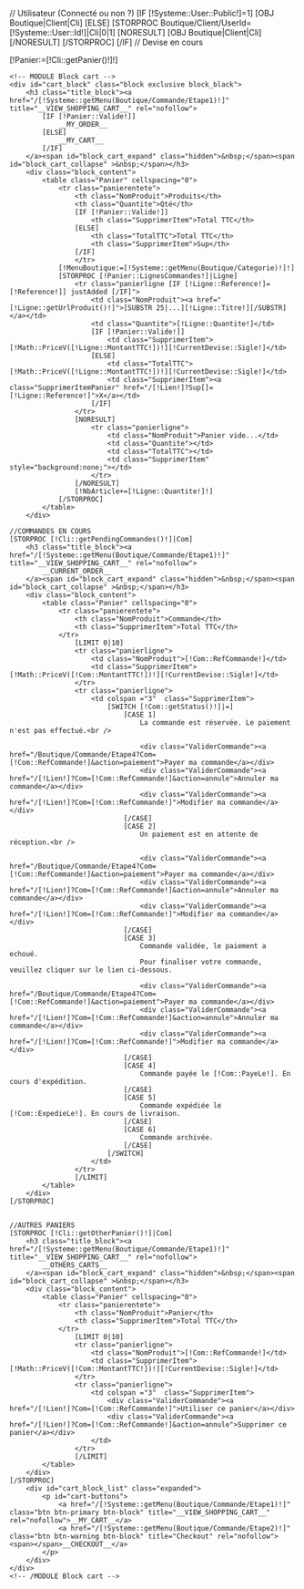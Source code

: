 // Utilisateur (Connecté ou non ?)
[IF [!Systeme::User::Public!]=1]
	[OBJ Boutique|Client|Cli]
[ELSE]
	[STORPROC Boutique/Client/UserId=[!Systeme::User::Id!]|Cli|0|1]
		[NORESULT]
			[OBJ Boutique|Client|Cli]
		[/NORESULT]
	[/STORPROC]
[/IF]
// Devise en cours


[!Panier:=[!Cli::getPanier()!]!]

<form action ="/[!Lien!]" name="Panier" method="post" >
	<script type="text/javascript">
		var CUSTOMIZE_TEXTFIELD = 1;
		var img_dir = 'http://demo4leotheme.com/prestashop/leo_beauty_store/themes/leobeau/img/';
	</script>
	<script type="text/javascript">
		var customizationIdMessage = 'Customization #';
		var removingLinkText = 'Please remove this product from my cart.';
		var freeShippingTranslation = 'Free shipping!';
		var freeProductTranslation = 'Free!';
		var delete_txt = 'Delete';
	</script>

	<!-- MODULE Block cart -->
	<div id="cart_block" class="block exclusive block_black">
		<h3 class="title_block"><a href="/[!Systeme::getMenu(Boutique/Commande/Etape1)!]" title="__VIEW_SHOPPING_CART__" rel="nofollow">
			[IF [!Panier::Valide!]]
				__MY_ORDER__
			[ELSE]
				__MY_CART__
			[/IF]
		</a><span id="block_cart_expand" class="hidden">&nbsp;</span><span id="block_cart_collapse" >&nbsp;</span></h3>
		<div class="block_content">
			<table class="Panier" cellspacing="0">
				<tr class="panierentete">
					<th class="NomProduit">Produits</th>
					<th class="Quantite">Qté</th>
					[IF [!Panier::Valide!]]
						<th class="SupprimerItem">Total TTC</th>
					[ELSE]
						<th class="TotalTTC">Total TTC</th>
						<th class="SupprimerItem">Sup</th>
					[/IF]
					</tr>
				[!MenuBoutique:=[!Systeme::getMenu(Boutique/Categorie)!]!]
				[STORPROC [!Panier::LignesCommandes!]|Ligne]
					<tr class="panierligne [IF [!Ligne::Reference!]=[!Reference!]] justAdded [/IF]">
						<td class="NomProduit"><a href="[!Ligne::getUrlProduit()!]">[SUBSTR 25|...][!Ligne::Titre!][/SUBSTR]</a></td>
						<td class="Quantite">[!Ligne::Quantite!]</td>
						[IF [!Panier::Valide!]]
							<td class="SupprimerItem">[!Math::PriceV([!Ligne::MontantTTC!])!][!CurrentDevise::Sigle!]</td>
						[ELSE]
							<td class="TotalTTC">[!Math::PriceV([!Ligne::MontantTTC!])!][!CurrentDevise::Sigle!]</td>
							<td class="SupprimerItem"><a class="SupprimerItemPanier" href="/[!Lien!]?Sup[]=[!Ligne::Reference!]">X</a></td>
						[/IF]
					</tr>
					[NORESULT]
						<tr class="panierligne">
							<td class="NomProduit">Panier vide...</td>
							<td class="Quantite"></td>
							<td class="TotalTTC"></td>
							<td class="SupprimerItem" style="background:none;"></td>
						</tr>
					[/NORESULT]
					[!NbArticle+=[!Ligne::Quantite!]!]
				[/STORPROC]
			</table>
		</div>
	
	//COMMANDES EN COURS
	[STORPROC [!Cli::getPendingCommandes()!]|Com]
		<h3 class="title_block"><a href="/[!Systeme::getMenu(Boutique/Commande/Etape1)!]" title="__VIEW_SHOPPING_CART__" rel="nofollow">
			__CURRENT_ORDER__
		</a><span id="block_cart_expand" class="hidden">&nbsp;</span><span id="block_cart_collapse" >&nbsp;</span></h3>
		<div class="block_content">
			<table class="Panier" cellspacing="0">
				<tr class="panierentete">
					<th class="NomProduit">Commande</th>
					<th class="SupprimerItem">Total TTC</th>
				</tr>
					[LIMIT 0|10]
					<tr class="panierligne">
						<td class="NomProduit">[!Com::RefCommande!]</td>
						<td class="SupprimerItem">[!Math::PriceV([!Com::MontantTTC!])!][!CurrentDevise::Sigle!]</td>
					</tr>
					<tr class="panierligne">
						<td colspan ="3"  class="SupprimerItem">
							[SWITCH [!Com::getStatus()!]|=]
								[CASE 1]
									La commande est réservée. Le paiement n'est pas effectué.<br />
									
									<div class="ValiderCommande"><a href="/Boutique/Commande/Etape4?Com=[!Com::RefCommande!]&action=paiement">Payer ma commande</a></div>
									<div class="ValiderCommande"><a href="/[!Lien!]?Com=[!Com::RefCommande!]&action=annule">Annuler ma commande</a></div>
									<div class="ValiderCommande"><a href="/[!Lien!]?Com=[!Com::RefCommande!]">Modifier ma commande</a></div>
								[/CASE]
								[CASE 2]
									Un paiement est en attente de réception.<br />
									
									<div class="ValiderCommande"><a href="/Boutique/Commande/Etape4?Com=[!Com::RefCommande!]&action=paiement">Payer ma commande</a></div>
									<div class="ValiderCommande"><a href="/[!Lien!]?Com=[!Com::RefCommande!]&action=annule">Annuler ma commande</a></div>
									<div class="ValiderCommande"><a href="/[!Lien!]?Com=[!Com::RefCommande!]">Modifier ma commande</a></div>
								[/CASE]
								[CASE 3]
									Commande validée, le paiement a echoué.
									Pour finaliser votre commande, veuillez cliquer sur le lien ci-dessous.
									
									<div class="ValiderCommande"><a href="/Boutique/Commande/Etape4?Com=[!Com::RefCommande!]&action=paiement">Payer ma commande</a></div>
									<div class="ValiderCommande"><a href="/[!Lien!]?Com=[!Com::RefCommande!]&action=annule">Annuler ma commande</a></div>
									<div class="ValiderCommande"><a href="/[!Lien!]?Com=[!Com::RefCommande!]">Modifier ma commande</a></div>
								[/CASE]
								[CASE 4]
									Commande payée le [!Com::PayeLe!]. En cours d'expédition.
								[/CASE]
								[CASE 5]
									Commande expédiée le [!Com::ExpedieLe!]. En cours de livraison.
								[/CASE]
								[CASE 6]
									Commande archivée.
								[/CASE]
							[/SWITCH] 
						</td>
					</tr>
					[/LIMIT]
			</table>
		</div>
	[/STORPROC]
	
	
	//AUTRES PANIERS
	[STORPROC [!Cli::getOtherPanier()!]|Com]
		<h3 class="title_block"><a href="/[!Systeme::getMenu(Boutique/Commande/Etape1)!]" title="__VIEW_SHOPPING_CART__" rel="nofollow">
			__OTHERS_CARTS__
		</a><span id="block_cart_expand" class="hidden">&nbsp;</span><span id="block_cart_collapse" >&nbsp;</span></h3>
		<div class="block_content">
			<table class="Panier" cellspacing="0">
				<tr class="panierentete">
					<th class="NomProduit">Panier</th>
					<th class="SupprimerItem">Total TTC</th>
				</tr>
					[LIMIT 0|10]
					<tr class="panierligne">
						<td class="NomProduit">[!Com::RefCommande!]</td>
						<td class="SupprimerItem">[!Math::PriceV([!Com::MontantTTC!])!][!CurrentDevise::Sigle!]</td>
					</tr>
					<tr class="panierligne">
						<td colspan ="3"  class="SupprimerItem">
							<div class="ValiderCommande"><a href="/[!Lien!]?Com=[!Com::RefCommande!]">Utiliser ce panier</a></div>
							<div class="ValiderCommande"><a href="/[!Lien!]?Com=[!Com::RefCommande!]&action=annule">Supprimer ce panier</a></div>
						</td>
					</tr>
					[/LIMIT]
			</table>
		</div>
	[/STORPROC]
		<div id="cart_block_list" class="expanded">
			<p id="cart-buttons">
				<a href="/[!Systeme::getMenu(Boutique/Commande/Etape1)!]" class="btn btn-primary btn-block" title="__VIEW_SHOPPING_CART__" rel="nofollow">__MY_CART__</a>
				<a href="/[!Systeme::getMenu(Boutique/Commande/Etape2)!]" class="btn btn-warning btn-block" title="Checkout" rel="nofollow"><span></span>__CHECKOUT__</a>
			</p>
		</div>
	</div>
	<!-- /MODULE Block cart -->
</form>

